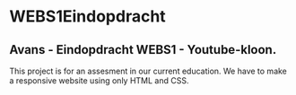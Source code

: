 # WEBS1Eindopdracht
## Avans - Eindopdracht WEBS1 - Youtube-kloon.
This project is for an assesment in our current education. We have to make a responsive website using only HTML and CSS.
